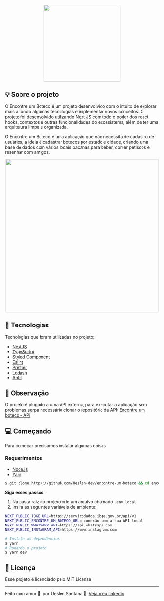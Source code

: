 

<div align="center">
    <img src="https://user-images.githubusercontent.com/65665108/143971461-d8ddcafa-9f2c-44fb-933d-758973ee5a8b.png" width="250"/>
</div>

## :bulb: Sobre o projeto
O Encontre um Boteco é um projeto desenvolvido com o intuito de explorar mais a fundo algumas tecnologias e implementar novos conceitos. O projeto foi desenvolvido utilizando Next JS com todo o poder dos react hooks, contextos e outras funcionalidades do ecossistema, além de ter uma arquiterura limpa e organizada.

O Encontre um Boteco é uma aplicação que não necessita de cadastro de usuários, a ideia é cadastrar botecos por estado e cidade, criando uma base de dados com vários locais bacanas para beber, comer petiscos e resenhar com amigos.

<div align="center">
    <img src="https://user-images.githubusercontent.com/65665108/177455106-0262923d-03d6-4d16-b018-a3680e279245.png" width="500"/>
</div>

## 🚀 Tecnologias

Tecnologias que foram utilizadas no projeto:

- [NextJS](https://nextjs.org/)
- [TypeScript](https://www.typescriptlang.org/)
- [Styled Component](https://storybook.js.org/)
- [Eslint](https://eslint.org/)
- [Prettier](https://prettier.io/)
- [Lodash](https://lodash.com/)
- [Antd](https://ant.design/docs/react/introduce)

## 👀 Observação

O projeto é plugado a uma API externa, para executar a aplicação sem problemas serpa necessário clonar
o repositório da API: [Encontre um boteco - API](https://github.com/Ueslen-dev/encontre-um-boteco-api)


## 💻 Começando
Para começar precisamos instalar algumas coisas

### Requerimentos

- [Node.js](https://nodejs.org/en/)
- [Yarn](https://classic.yarnpkg.com/)


```bash
$ git clone https://github.com/Ueslen-dev/encontre-um-boteco && cd encontre-um-boteco
```

**Siga esses passos**
1. Na pasta raiz do projeto crie um arquivo chamado `.env.local`
2. Insira as seguintes variáveis de ambiente:
```bash
NEXT_PUBLIC_IBGE_URL=https://servicodados.ibge.gov.br/api/v1
NEXT_PUBLIC_ENCONTRE_UM_BOTECO_URL= conexão com a sua API local
NEXT_PUBLIC_WHATSAPP_API=https://api.whatsapp.com
NEXT_PUBLIC_INSTAGRAM_API=https://www.instagram.com

# Instale as dependências
$ yarn
# Rodando o projeto
$ yarn dev
```
## 📝 Licença

Esse projeto é licenciado pelo MIT License

---

Feito com amor 💙&nbsp; por Ueslen Santana 👋 &nbsp;[Veja meu linkedin](https://www.linkedin.com/in/ueslen-santos)
